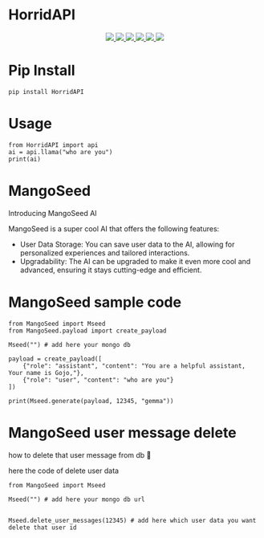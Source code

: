 # HorridAPI

<p align="center">
    <a href="https://github.com/Mishel-tg/HorridAPI">
        <img src="https://img.shields.io/github/repo-size/Mishel-tg/HorridAPI?color=red&logo=github&logoColor=green&style=flat" />
    </a>
    <a href="https://github.com/Mishel-tg/HorridAPI/commits/main">
        <img src="https://img.shields.io/github/last-commit/Mishel-tg/HorridAPI?color=brown&logo=github&logoColor=green&style=flat" />
    </a>
    <a href="https://github.com/Mishel-tg/HorridAPI/issues">
        <img src="https://img.shields.io/github/issues/Mishel-tg/HorridAPI?color=blueviolet&logo=github&logoColor=green&style=flat" />
    </a>
    <a href="https://github.com/Mishel-tg/HorridAPI/fork">
        <img src="https://img.shields.io/github/forks/Mishel-tg/HorridAPI?color=orange&logo=github&logoColor=green&style=flat" />
    </a>
    <a href="https://github.com/Mishel-tg/HorridAPI/stargazers">
        <img src="https://img.shields.io/github/stars/Mishel-tg/HorridAPI?color=yellow&logo=github&logoColor=green&style=flat" />
    </a>
    <a href="https://pypi.org/project/HorridAPI/">
        <img src="https://img.shields.io/pypi/v/HorridAPI?color=yellow&label=HorridAPI&logo=python&logoColor=blue&style=flat" />
    </a>
</p>

# Pip Install

``` 
pip install HorridAPI
```


# Usage
```
from HorridAPI import api
ai = api.llama("who are you")
print(ai)
```

# MangoSeed 

Introducing MangoSeed AI

MangoSeed is a super cool AI that offers the following features:

* User Data Storage: You can save user data to the AI, allowing for personalized experiences and tailored interactions.
* Upgradability: The AI can be upgraded to make it even more cool and advanced, ensuring it stays cutting-edge and efficient.

# MangoSeed sample code

```
from MangoSeed import Mseed
from MangoSeed.payload import create_payload

Mseed("") # add here your mongo db

payload = create_payload([
    {"role": "assistant", "content": "You are a helpful assistant, Your name is Gojo,"},
    {"role": "user", "content": "who are you"}
])

print(Mseed.generate(payload, 12345, "gemma"))
```

# MangoSeed user message delete

how to delete that user message from db 🤔

here the code of delete user data 

```
from MangoSeed import Mseed

Mseed("") # add here your mongo db url


Mseed.delete_user_messages(12345) # add here which user data you want delete that user id
```
